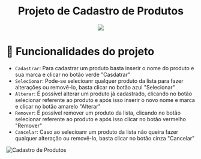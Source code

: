 <h1 align="center"> Projeto de Cadastro de Produtos </h1>

<p align="center">
<img src="http://img.shields.io/static/v1?label=STATUS&message=EM%20DESENVOLVIMENTO&color=GREEN&style=for-the-badge"/>
</p>

# :hammer: Funcionalidades do projeto

- `Cadastrar`: Para cadastrar um produto basta inserir o nome do produto e sua marca e clicar no botão verde "Casdatrar"
- `Selecionar`: Pode-se selecioanr qualquer produto da lista para fazer alterações ou removê-lo, basta clicar no botão azul "Selecionar"
- `Alterar`: É possível alterar um produto já cadastrado, clicando no botão selecionar referente ao produto e após isso inserir o novo nome e marca e clicar no botão amarelo "Alterar"
- `Remover`: É possível remover um produto da lista, clicando no botão selecionar referente ao produto e após isso clicar no botão vermelho "Remover"
- `Cancelar`: Caso ao selecioanr um produto da lista não queira fazer qualquer alteração ou removê-lo, basta clicar no botão cinza "Cancelar"

![Cadastro de Produtos](https://s19.aconvert.com/convert/p3r68-cdx67/8ro7d-99hh2.gif)

